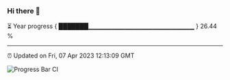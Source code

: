 ### Hi there 👋

⏳ Year progress { ███████▁▁▁▁▁▁▁▁▁▁▁▁▁▁▁▁▁▁▁▁▁▁▁ } 26.44 %

---

⏰ Updated on Fri, 07 Apr 2023 12:13:09 GMT

![Progress Bar CI](https://github.com/Shyam-Makwana/GitHub-Actions-Demo/workflows/Progress%20Bar%20CI/badge.svg)
